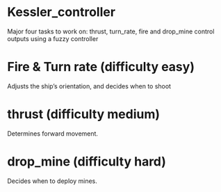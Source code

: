 

# Kessler_controller
Major four tasks to work on:  thrust, turn_rate, fire and drop_mine control outputs using a fuzzy controller

# Fire & Turn rate (difficulty easy)
Adjusts the ship’s orientation, and decides when to shoot



# thrust (difficulty medium)
Determines forward movement.


# drop_mine (difficulty hard)
Decides when to deploy mines.
